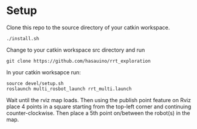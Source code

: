 # Setup
Clone this repo to the source directory of your catkin workspace.

```
./install.sh
```
Change to your catkin workspace src directory and run
```
git clone https://github.com/hasauino/rrt_exploration
```

In your catkin worksapce run:

```
source devel/setup.sh
roslaunch multi_rosbot_launch rrt_multi.launch
```

Wait until the rviz map loads. Then using the publish point feature on Rviz 
place 4 points in a square starting from the top-left corner and continuing 
counter-clockwise. Then place a 5th point on/between the robot(s) in the map.
